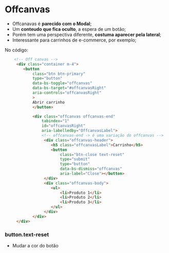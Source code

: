 # Offcanvas
- Offcanavas é **parecido com o Modal**;
- Um **conteudo que fica oculto**, a espera de um botão;
- Porém tem uma perspectiva diferente, **costuma aparecer pela lateral**;
- Interessante para carrinhos de e-commerce, por exemplo;

No código:
~~~html
    <!-- Off canvas -->
     <div class="container m-4">
        <button 
            class="btn btn-primary" 
            type="button" 
            data-bs-toggle="offcanvas" 
            data-bs-target="#offcanvasRight" 
            aria-controls="offcanvasRight"
            >
            Abrir carrinho
            </button>

            <div class="offcanvas offcanvas-end" 
                tabindex="1"
                id="offcanvasRight"
                aria-labelledby="OffcanvasLabel">
                <!-- offcanvas-end -> é uma variação do offcanvas -->
                 <div class="offcanvas-header">
                    <h5 class="offcanvasLabel">Carrinho</h5>
                    <button 
                        class="btn-close text-reset"
                        type="submit" 
                        type="button"
                        data-bs-dismiss="offcanvas"
                        aria-label="Close"></button>
                 </div>
                 <div class="offcanvas-body">
                    <ul>
                        <li>Produto 1</li>
                        <li>Produto 2</li>
                        <li>Produto 3</li>
                    </ul>
                 </div>
            </div> 
     </div>
~~~

### button.text-reset
- Mudar a cor do botão